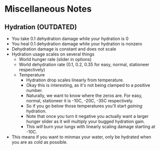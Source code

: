 # Miscellaneous Notes

## Hydration (OUTDATED)
- You take 0.1 dehydration damage while your hydration is 0
- You heal 0.1 dehydration damage while your hydration is nonzero
- Dehydration damage is constant and does not scale
- Hydration usage scales on several things
  - World hunger rate (slider in options)
  - World dehydration rate (0.1, 0.2, 0.35 for easy, normal, stationeer respectively)
  - Temperature
    - Hydration drop scales linearly from temperature.
    - Okay this is interesting, as it's not being clamped to a positive number.
    - Naturally, we want to know where the zeros are. For easy, normal, stationeer it is -10C, -20C, -35C respectively.
    - So if you go below those temperatures you'll start *gaining* hydration.
    - Note that once you turn it negative you actually want a larger hunger slider as it will multiply your bugged hydration gain.
    - This *will* burn your lungs with linearly scaling damage starting at -10C.
- This means if you want to minmax your water, only be hydrated when you are as cold as possible.
